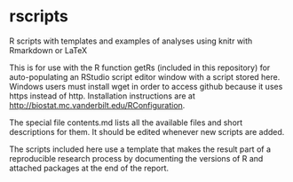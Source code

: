# rscripts
R scripts with templates and examples of analyses using knitr with Rmarkdown or LaTeX

This is for use with the R function getRs (included in this repository) for auto-populating an RStudio script editor window with a script stored here.  Windows users must install wget in order to access github because it uses https instead of http.  Installation instructions are at <http://biostat.mc.vanderbilt.edu/RConfiguration>.

The special file contents.md lists all the available files and short descriptions for them.  It should be edited whenever new scripts are added.

The scripts included here use a template that makes the result part of a reproducible research process by documenting the versions of R and attached packages at the end of the report.

